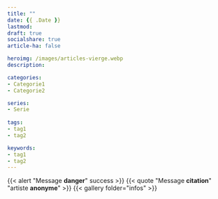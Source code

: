 ```yaml
---
title: ""
date: {{ .Date }}
lastmod: 
draft: true
socialshare: true
article-ha: false

heroimg: /images/articles-vierge.webp
description: 

categories:
- Categorie1
- Categorie2

series:
- Serie
  
tags:
- tag1
- tag2

keywords:
- tag1
- tag2
---
```


{{< alert "Message **danger**" success >}}
{{< quote "Message **citation**" "artiste **anonyme**" >}}
{{< gallery folder="infos" >}}